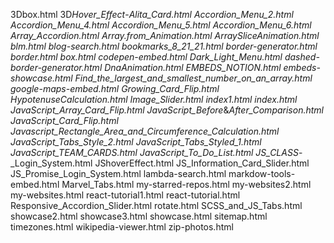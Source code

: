 3Dbox.html
3D*Hover_Effect*-_Alita_Card.html
Accordion_Menu_2.html
Accordion_Menu_4.html
Accordion_Menu_5.html
Accordion_Menu_6.html
Array_Accordion.html
Array.from_Animation.html
ArraySliceAnimation.html
blm.html
blog-search.html
bookmarks_8_21_21.html
border-generator.html
border.html
box.html
codepen-embed.html
Dark_Light_Menu.html
dashed-border-generator.html
DnaAnimation.html
EMBEDS_NOTION.html
embeds-showcase.html
Find_the_largest_and_smallest_number_on_an_array.html
google-maps-embed.html
Growing_Card_Flip.html
HypotenuseCalculation.html
Image_Slider.html
index1.html
index.html
JavaScript_Array_Card_Flip.html
JavaScript_Before_&_After_Comparison.html
JavaScript_Card_Flip.html
Javascript_Rectangle_Area_and_Circumference_Calculation.html
JavaScript_Tabs_Style_2.html
JavaScript_Tabs_Styled_1.html
JavaScript_TEAM_CARDS.html
JavaScript_To_Do_List.html
JS_CLASS_-\_Login_System.html
JShoverEffect.html
JS_Information_Card_Slider.html
JS_Promise_Login_System.html
lambda-search.html
markdow-tools-embed.html
Marvel_Tabs.html
my-starred-repos.html
my-websites2.html
my-websites.html
react-tutorial1.html
react-tutorial.html
Responsive_Accordion_Slider.html
rotate.html
SCSS_and_JS_Tabs.html
showcase2.html
showcase3.html
showcase.html
sitemap.html
timezones.html
wikipedia-viewer.html
zip-photos.html
